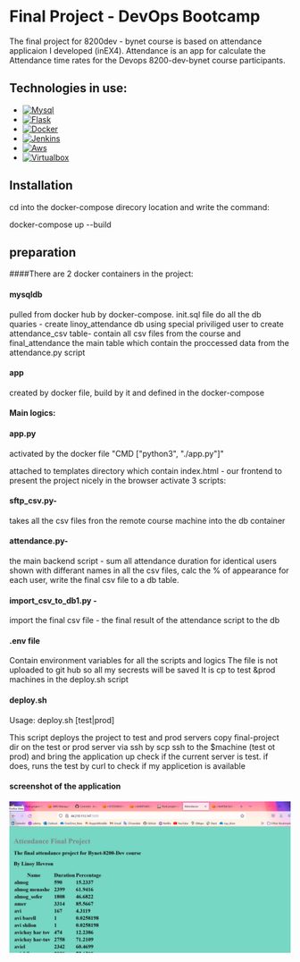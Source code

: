 # Final Project - DevOps Bootcamp 

The final project for 8200dev - bynet course is based on attendance applicaion I developed (inEX4).
Attendance is an app for calculate the Attendance time rates for the Devops 8200-dev-bynet course participants.


## Technologies in use:

- [![Mysql][mysql.dev]][mysql-url]
- [![Flask][flask.dev]][flask-url]
- [![Docker][docker.dev]][docker-url]
- [![Jenkins][jenkins.dev]][jenkins-url]
- [![Aws][aws.dev]][aws-url]
- [![Virtualbox][virtualbox.dev]][virtualbox-url]

[mysql.dev]:https://img.shields.io/badge/Mysql-DD0031?style=for-the-badge&logo=mysql&logoColor=white&color=orange
[mysql-url]: https://www.mysql.com/

[flask.dev]: https://img.shields.io/badge/Flask-563D7C?style=for-the-badge&logo=flask&logoColor=white&color=black
[flask-url]: https://flask.palletsprojects.com/en/2.2.x/

[docker.dev]: https://img.shields.io/badge/Docker-563D7C?style=for-the-badge&logo=docker&logoColor=white&color=9cf 
[docker-url]: https://www.docker.com/

[jenkins.dev]: https://img.shields.io/badge/Jenkins-563D7C?style=for-the-badge&logo=jenkins&logoColor=white&color=red
[jenkins-url]: https://www.jenkins.io/

[aws.dev]: https://img.shields.io/badge/AWS-563D7C?style=for-the-badge&logo=amazon&logoColor=white&color=grey
[aws-url]: https://aws.amazon.com/

[virtualbox.dev]: https://img.shields.io/badge/Virtualbox-563D7C?style=for-the-badge&logo=virtualbox&logoColor=white&color=blue
[virtualbox-url]: https://www.virtualbox.org/


## Installation
cd into the docker-compose direcory location and write the command:

docker-compose up --build

## preparation

####There are 2 docker containers in the project:
#### mysqldb 
pulled from docker hub by docker-compose.
init.sql file do all the db quaries - create linoy_attendance db
using special priviliged user to create attendance_csv table- contain all csv files from the course and final_attendance the main table which contain the proccessed data from the attendance.py script
#### app
created by docker file, build by it and defined in the docker-compose 
 
#### Main logics:

#### app.py
activated by the docker file "CMD ["python3", "./app.py"]"

attached to templates directory which contain index.html - our frontend to present the project nicely in the browser
activate 3 scripts:
#### sftp_csv.py- 
takes all the csv files fron the remote course machine into the db container
#### attendance.py-
the main backend script - sum all attendance duration for identical users shown with differant names in all the csv files, calc the % of appearance for each user, write the final csv file to a db table.
#### import_csv_to_db1.py - 
import the final csv file - the final result of the attendance script to the db


#### .env file
Contain environment variables for all the scripts and logics 
The file is not uploaded to git hub so all my secrests will be saved
It is cp to test &prod machines in the deploy.sh script

#### deploy.sh 
Usage: deploy.sh [test|prod]

This script deploys the project to test and prod servers 
copy final-project dir on the test or prod server via ssh by scp
ssh to the $machine (test ot prod) and bring the application up
check if the current server is test. if does, runs the test by curl to check if my applicetion is available

#### screenshot of the application
![This ia an image](https://github.com/linoyh/Final-project-8200dev-course/blob/main/screenshots/Attendance-in-browser.JPG)
